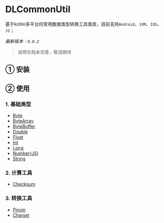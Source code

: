 # DLCommonUtil
基于kotlin多平台的常用数据类型转换工具类库，目前支持`Android`、`JVM`、`IOS`、`JS`；

*最新版本：`0.0.2`*

> 说明文档未完善，敬请期待

## ① 安装

## ② 使用
### 1. 基础类型
- [Byte](doc/Byte.md)
- [ByteArray](doc/ByteArray.md)
- [ByteBuffer](doc/ByteBuffer.md)
- [Double](doc/Double.md)
- [Float](doc/Float.md)
- [Int](doc/Int.md)
- [Long](doc/Long.md)
- [Number(JS)](doc/Number.md)
- [String](doc/String.md)

### 2. 计算工具
- [Checksum](doc/Checksum.md)

### 3. 转换工具
- [Pinyin](doc/Pinyin.md)
- [Charset](doc/Charset.md)